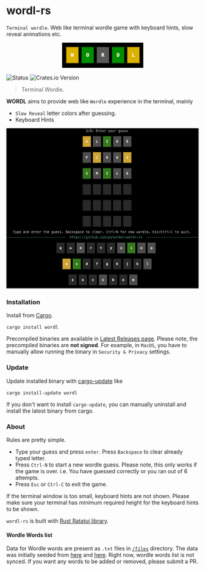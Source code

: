 # wordl-rs

`Terminal wordle`. Web like terminal wordle game with keyboard hints, slow reveal animations etc.

<p align="center">
  <img src="./logo.png" alt="Wordl - Web like Terminal Wordle">
</p>

![Status](https://github.com/palerdot/wordl-rs/actions/workflows/rust.yml/badge.svg)
![Crates.io Version](https://img.shields.io/crates/v/wordl)

> Terminal Wordle.

**WORDL** aims to provide web like `Wordle` experience in the terminal, mainly
- `Slow Reveal` letter colors after guessing.
- Keyboard Hints

<img src="./wordl.gif" alt="Wordl - Web like Terminal Wordle">

### Installation

Install from [Cargo](https://doc.rust-lang.org/cargo/getting-started/installation.html).

```
cargo install wordl
```

Precompiled binaries are available in [Latest Releases page](https://github.com/palerdot/wordl-rs/releases/latest). Please note, the precompiled binaries are **not signed**. For example, in `MacOS`, you have to manually allow running the binary in `Security & Privacy` settings.

### Update

Update installed binary with [cargo-update](https://github.com/nabijaczleweli/cargo-update) like

```
cargo install-update wordl
```

If you don't want to install `cargo-update`, you can manually uninstall and install the latest binary from cargo.

### About

Rules are pretty simple.
- Type your guess and press `enter`. Press `Backspace` to clear already typed letter.
- Press `Ctrl-N` to start a new wordle guess. Please note, this only works if the game is over. i.e. You have guessed correctly or you ran out of 6 attempts. 
- Press `Esc` or `Ctrl-C` to exit the game.

If the terminal window is too small, keyboard hints are not shown. Please make sure your terminal has minimum required height for the keyboard hints to be shown.

`wordl-rs` is built with [Rust Ratatui library](https://github.com/ratatui-org/ratatui).

#### Wordle Words list

Data for Wordle words are present as `.txt` files in [`/files`](./src/wordle/files) directory. The data was initially seeded from [here](https://gist.github.com/cfreshman/a7b776506c73284511034e63af1017ee) and [here](https://gist.github.com/cfreshman/d5fb56316158a1575898bba1eed3b5da). Right now, wordle words list is not synced. If you want any words to be added or removed, please submit a PR.


